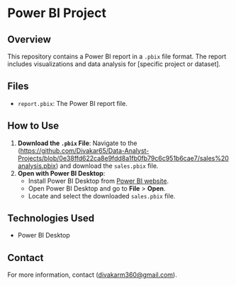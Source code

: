 # Power BI Project

## Overview
This repository contains a Power BI report in a `.pbix` file format. The report includes visualizations and data analysis for [specific project or dataset].

## Files
- `report.pbix`: The Power BI report file.

## How to Use
1. **Download the `.pbix` File**: Navigate to the (https://github.com/Divakar65/Data-Analyst-Projects/blob/0e38ffd622ca8e9fdd8a1fb0fb79c6c951b6cae7/sales%20analysis.pbix) and download the `sales.pbix` file.
2. **Open with Power BI Desktop**:
   - Install Power BI Desktop from [Power BI website](https://powerbi.microsoft.com/desktop/).
   - Open Power BI Desktop and go to **File** > **Open**.
   - Locate and select the downloaded `sales.pbix` file.

## Technologies Used
- Power BI Desktop

## Contact
For more information, contact (divakarm360@gmail.com).
